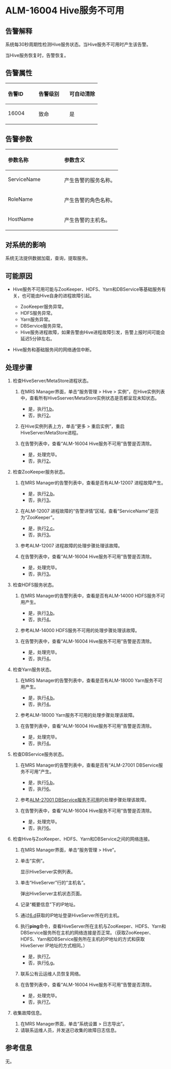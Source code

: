 # ALM-16004 Hive服务不可用<a name="ZH-CN_TOPIC_0093195061"></a>

## 告警解释<a name="zh-cn_topic_0035998735_section28799665"></a>

系统每30秒周期性检测Hive服务状态。当Hive服务不可用时产生该告警。

当Hive服务恢复时，告警恢复。

## 告警属性<a name="zh-cn_topic_0035998735_section57870399"></a>

<a name="zh-cn_topic_0035998735_table22774600"></a>
<table><thead align="left"><tr id="zh-cn_topic_0035998735_row4640007"><th class="cellrowborder" valign="top" width="33.33333333333333%" id="mcps1.1.4.1.1"><p id="zh-cn_topic_0035998735_p40296320"><a name="zh-cn_topic_0035998735_p40296320"></a><a name="zh-cn_topic_0035998735_p40296320"></a>告警ID</p>
</th>
<th class="cellrowborder" valign="top" width="33.33333333333333%" id="mcps1.1.4.1.2"><p id="zh-cn_topic_0035998735_p42776493"><a name="zh-cn_topic_0035998735_p42776493"></a><a name="zh-cn_topic_0035998735_p42776493"></a>告警级别</p>
</th>
<th class="cellrowborder" valign="top" width="33.33333333333333%" id="mcps1.1.4.1.3"><p id="zh-cn_topic_0035998735_p42343927"><a name="zh-cn_topic_0035998735_p42343927"></a><a name="zh-cn_topic_0035998735_p42343927"></a>可自动清除</p>
</th>
</tr>
</thead>
<tbody><tr id="zh-cn_topic_0035998735_row7306053"><td class="cellrowborder" valign="top" width="33.33333333333333%" headers="mcps1.1.4.1.1 "><p id="zh-cn_topic_0035998735_p54919424"><a name="zh-cn_topic_0035998735_p54919424"></a><a name="zh-cn_topic_0035998735_p54919424"></a>16004</p>
</td>
<td class="cellrowborder" valign="top" width="33.33333333333333%" headers="mcps1.1.4.1.2 "><p id="zh-cn_topic_0035998735_p19288335"><a name="zh-cn_topic_0035998735_p19288335"></a><a name="zh-cn_topic_0035998735_p19288335"></a>致命</p>
</td>
<td class="cellrowborder" valign="top" width="33.33333333333333%" headers="mcps1.1.4.1.3 "><p id="zh-cn_topic_0035998735_p18851291"><a name="zh-cn_topic_0035998735_p18851291"></a><a name="zh-cn_topic_0035998735_p18851291"></a>是</p>
</td>
</tr>
</tbody>
</table>

## 告警参数<a name="zh-cn_topic_0035998735_section51071544"></a>

<a name="zh-cn_topic_0035998735_table50559563"></a>
<table><thead align="left"><tr id="zh-cn_topic_0035998735_row19612160"><th class="cellrowborder" valign="top" width="50%" id="mcps1.1.3.1.1"><p id="zh-cn_topic_0035998735_p45081147"><a name="zh-cn_topic_0035998735_p45081147"></a><a name="zh-cn_topic_0035998735_p45081147"></a>参数名称</p>
</th>
<th class="cellrowborder" valign="top" width="50%" id="mcps1.1.3.1.2"><p id="zh-cn_topic_0035998735_p27694303"><a name="zh-cn_topic_0035998735_p27694303"></a><a name="zh-cn_topic_0035998735_p27694303"></a>参数含义</p>
</th>
</tr>
</thead>
<tbody><tr id="zh-cn_topic_0035998735_row28646034"><td class="cellrowborder" valign="top" width="50%" headers="mcps1.1.3.1.1 "><p id="zh-cn_topic_0035998735_p38627455"><a name="zh-cn_topic_0035998735_p38627455"></a><a name="zh-cn_topic_0035998735_p38627455"></a>ServiceName</p>
</td>
<td class="cellrowborder" valign="top" width="50%" headers="mcps1.1.3.1.2 "><p id="zh-cn_topic_0035998735_p41816140"><a name="zh-cn_topic_0035998735_p41816140"></a><a name="zh-cn_topic_0035998735_p41816140"></a>产生告警的服务名称。</p>
</td>
</tr>
<tr id="zh-cn_topic_0035998735_row40800942"><td class="cellrowborder" valign="top" width="50%" headers="mcps1.1.3.1.1 "><p id="zh-cn_topic_0035998735_p16541999"><a name="zh-cn_topic_0035998735_p16541999"></a><a name="zh-cn_topic_0035998735_p16541999"></a>RoleName</p>
</td>
<td class="cellrowborder" valign="top" width="50%" headers="mcps1.1.3.1.2 "><p id="zh-cn_topic_0035998735_p64833508"><a name="zh-cn_topic_0035998735_p64833508"></a><a name="zh-cn_topic_0035998735_p64833508"></a>产生告警的角色名称。</p>
</td>
</tr>
<tr id="zh-cn_topic_0035998735_row46630661"><td class="cellrowborder" valign="top" width="50%" headers="mcps1.1.3.1.1 "><p id="zh-cn_topic_0035998735_p18987236"><a name="zh-cn_topic_0035998735_p18987236"></a><a name="zh-cn_topic_0035998735_p18987236"></a>HostName</p>
</td>
<td class="cellrowborder" valign="top" width="50%" headers="mcps1.1.3.1.2 "><p id="zh-cn_topic_0035998735_p61571180"><a name="zh-cn_topic_0035998735_p61571180"></a><a name="zh-cn_topic_0035998735_p61571180"></a>产生告警的主机名。</p>
</td>
</tr>
</tbody>
</table>

## 对系统的影响<a name="zh-cn_topic_0035998735_section56990719"></a>

系统无法提供数据加载，查询，提取服务。

## 可能原因<a name="zh-cn_topic_0035998735_section43154428"></a>

-   Hive服务不可用可能与ZooKeeper、HDFS、Yarn和DBService等基础服务有关，也可能由Hive自身的进程故障引起。
    -   ZooKeeper服务异常。
    -   HDFS服务异常。
    -   Yarn服务异常。
    -   DBService服务异常。
    -   Hive服务进程故障，如果告警由Hive进程故障引发，告警上报时间可能会延迟5分钟左右。

-   Hive服务和基础服务间的网络通信中断。

## 处理步骤<a name="zh-cn_topic_0035998735_section52845536"></a>

1.  检查HiveServer/MetaStore进程状态。
    1.  在MRS Manager界面，单击“服务管理 \> Hive \> 实例”，在Hive实例列表中，查看所有HiveSserver/MetaStore实例状态是否都呈现未知状态。
        -   是，执行[1.b](#zh-cn_topic_0035998735_li15736882153452)。
        -   否，执行[2](#zh-cn_topic_0035998735_li63276134153458)。

    2.  <a name="zh-cn_topic_0035998735_li15736882153452"></a>在Hive实例列表上方，单击“更多 \> 重启实例”，重启HiveServer/MetaStore进程。
    3.  在告警列表中，查看“ALM-16004 Hive服务不可用”告警是否清除。
        -   是，处理完毕。
        -   否，执行[2](#zh-cn_topic_0035998735_li63276134153458)。


2.  <a name="zh-cn_topic_0035998735_li63276134153458"></a>检查ZooKeeper服务状态。
    1.  在MRS Manager的告警列表中，查看是否有ALM-12007 进程故障产生。
        -   是，执行[2.b](#zh-cn_topic_0035998735_li17867059153452)。
        -   否，执行[3](#zh-cn_topic_0035998735_li315441715352)。

    2.  <a name="zh-cn_topic_0035998735_li17867059153452"></a>在ALM-12007 进程故障的“告警详情”区域，查看“ServiceName”是否为“ZooKeeper”。
        -   是，执行[2.c](#zh-cn_topic_0035998735_li26585804153452)。
        -   否，执行[3](#zh-cn_topic_0035998735_li315441715352)。

    3.  <a name="zh-cn_topic_0035998735_li26585804153452"></a>参考ALM-12007 进程故障的处理步骤处理该故障。
    4.  在告警列表中，查看“ALM-16004 Hive服务不可用”告警是否清除。
        -   是，处理完毕。
        -   否，执行[3](#zh-cn_topic_0035998735_li315441715352)。


3.  <a name="zh-cn_topic_0035998735_li315441715352"></a>检查HDFS服务状态。
    1.  在MRS Manager的告警列表中，查看是否有ALM-14000 HDFS服务不可用产生。
        -   是，执行[3.b](#zh-cn_topic_0035998735_li2196200153452)。
        -   否，执行[4](#zh-cn_topic_0035998735_li3789476315357)。

    2.  <a name="zh-cn_topic_0035998735_li2196200153452"></a>参考ALM-14000 HDFS服务不可用的处理步骤处理该故障。
    3.  在告警列表中，查看“ALM-16004 Hive服务不可用”告警是否清除。
        -   是，处理完毕。
        -   否，执行[4](#zh-cn_topic_0035998735_li3789476315357)。


4.  <a name="zh-cn_topic_0035998735_li3789476315357"></a>检查Yarn服务状态。
    1.  在MRS Manager的告警列表中，查看是否有ALM-18000 Yarn服务不可用产生。
        -   是，执行[4.b](#zh-cn_topic_0035998735_li64260695153452)。
        -   否，执行[4](#zh-cn_topic_0035998735_li3789476315357)。

    2.  <a name="zh-cn_topic_0035998735_li64260695153452"></a>参考ALM-18000 Yarn服务不可用的处理步骤处理该故障。
    3.  在告警列表中，查看“ALM-16004 Hive服务不可用”告警是否清除。
        -   是，处理完毕。
        -   否，执行[4](#zh-cn_topic_0035998735_li3789476315357)。


5.  检查DBService服务状态。
    1.  在MRS Manager的告警列表中，查看是否有“ALM-27001 DBService服务不可用”产生。
        -   是，执行[5.b](#zh-cn_topic_0035998735_li19704975153452)。
        -   否，执行[6](#zh-cn_topic_0035998735_li23165657153517)。

    2.  <a name="zh-cn_topic_0035998735_li19704975153452"></a>参考[ALM-27001 DBService服务不可用](ALM-27001-DBService服务不可用.md#ZH-CN_TOPIC_0093195071)的处理步骤处理该故障。
    3.  在告警列表中，查看“ALM-16004 Hive服务不可用”告警是否清除。
        -   是，处理完毕。
        -   否，执行[6](#zh-cn_topic_0035998735_li23165657153517)。


6.  <a name="zh-cn_topic_0035998735_li23165657153517"></a>检查Hive与ZooKeeper、HDFS、Yarn和DBService之间的网络连接。
    1.  在MRS Manager界面，单击“服务管理 \> Hive”。
    2.  单击“实例”。

        显示HiveServer实例列表。

    3.  单击“HiveServer”行的“主机名”。

        弹出HiveServer主机状态页面。

    4.  <a name="zh-cn_topic_0035998735_li39788839153452"></a>记录“概要信息”下的IP地址。
    5.  通过[6.d](#zh-cn_topic_0035998735_li39788839153452)获取的IP地址登录HiveServer所在的主机。
    6.  执行**ping**命令，查看HiveServer所在主机与ZooKeeper、HDFS、Yarn和DBService服务所在主机的网络连接是否正常。（获取ZooKeeper、HDFS、Yarn和DBService服务所在主机的IP地址的方式和获取HiveServer IP地址的方式相同。）
        -   是，执行[7](#zh-cn_topic_0035998735_li27995708153452)。
        -   否，执行[6.g](#zh-cn_topic_0035998735_li44761520153452)。

    7.  <a name="zh-cn_topic_0035998735_li44761520153452"></a>联系公有云运维人员恢复网络。
    8.  在告警列表中，查看“ALM-16004 Hive服务不可用”告警是否清除。
        -   是，处理完毕。
        -   否，执行[7](#zh-cn_topic_0035998735_li27995708153452)。


7.  <a name="zh-cn_topic_0035998735_li27995708153452"></a>收集故障信息。
    1.  在MRS Manager界面，单击“系统设置 \> 日志导出”。
    2.  请联系运维人员，并发送已收集的故障日志信息。


## 参考信息<a name="zh-cn_topic_0035998735_section5847780"></a>

无。

